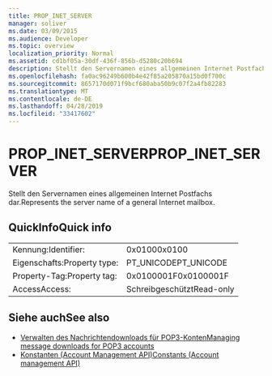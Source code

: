 ```yaml
---
title: PROP_INET_SERVER
manager: soliver
ms.date: 03/09/2015
ms.audience: Developer
ms.topic: overview
localization_priority: Normal
ms.assetid: cd1bf05a-30df-436f-856b-d5280c20b694
description: Stellt den Servernamen eines allgemeinen Internet Postfachs dar.
ms.openlocfilehash: fa0ac96249b600b4e42f85a205870a15bd0f700c
ms.sourcegitcommit: 8657170d071f9bcf680aba50b9c07f2a4fb82283
ms.translationtype: MT
ms.contentlocale: de-DE
ms.lasthandoff: 04/28/2019
ms.locfileid: "33417602"
---
```

# <a name="propinetserver"></a><span data-ttu-id="af318-103">PROP_INET_SERVER</span><span class="sxs-lookup"><span data-stu-id="af318-103">PROP_INET_SERVER</span></span>

<span data-ttu-id="af318-104">Stellt den Servernamen eines allgemeinen Internet Postfachs dar.</span><span class="sxs-lookup"><span data-stu-id="af318-104">Represents the server name of a general Internet mailbox.</span></span>
  
## <a name="quick-info"></a><span data-ttu-id="af318-105">QuickInfo</span><span class="sxs-lookup"><span data-stu-id="af318-105">Quick info</span></span>

|||
|:-----|:-----|
|<span data-ttu-id="af318-106">Kennung:</span><span class="sxs-lookup"><span data-stu-id="af318-106">Identifier:</span></span>  <br/> |<span data-ttu-id="af318-107">0x0100</span><span class="sxs-lookup"><span data-stu-id="af318-107">0x0100</span></span>  <br/> |
|<span data-ttu-id="af318-108">Eigenschafts:</span><span class="sxs-lookup"><span data-stu-id="af318-108">Property type:</span></span>  <br/> |<span data-ttu-id="af318-109">PT_UNICODE</span><span class="sxs-lookup"><span data-stu-id="af318-109">PT_UNICODE</span></span>  <br/> |
|<span data-ttu-id="af318-110">Property-Tag:</span><span class="sxs-lookup"><span data-stu-id="af318-110">Property tag:</span></span>  <br/> |<span data-ttu-id="af318-111">0x0100001F</span><span class="sxs-lookup"><span data-stu-id="af318-111">0x0100001F</span></span>  <br/> |
|<span data-ttu-id="af318-112">Access</span><span class="sxs-lookup"><span data-stu-id="af318-112">Access:</span></span>  <br/> |<span data-ttu-id="af318-113">Schreibgeschützt</span><span class="sxs-lookup"><span data-stu-id="af318-113">Read-only</span></span>  <br/> |
   
## <a name="see-also"></a><span data-ttu-id="af318-114">Siehe auch</span><span class="sxs-lookup"><span data-stu-id="af318-114">See also</span></span>

- [<span data-ttu-id="af318-115">Verwalten des Nachrichtendownloads für POP3-Konten</span><span class="sxs-lookup"><span data-stu-id="af318-115">Managing message downloads for POP3 accounts</span></span>](managing-message-downloads-for-pop3-accounts.md) 
- [<span data-ttu-id="af318-116">Konstanten (Account Management API)</span><span class="sxs-lookup"><span data-stu-id="af318-116">Constants (Account management API)</span></span>](constants-account-management-api.md)

